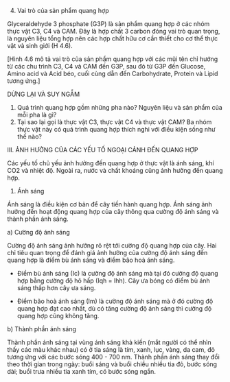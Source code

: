 4. Vai trò của sản phẩm quang hợp

Glyceraldehyde 3 phosphate (G3P) là sản phẩm quang hợp ở các nhóm thực vật C3, C4 và CAM. Đây là hợp chất 3 carbon đóng vai trò quan trọng, là nguyên liệu tổng hợp nên các hợp chất hữu cơ cần thiết cho cơ thể thực vật và sinh giới (H 4.6).

[Hình 4.6 mô tả vai trò của sản phẩm quang hợp với các mũi tên chỉ hướng từ các chu trình C3, C4 và CAM đến G3P, sau đó từ G3P đến Glucose, Amino acid và Acid béo, cuối cùng dẫn đến Carbohydrate, Protein và Lipid tương ứng.]

DỪNG LẠI VÀ SUY NGẪM

1. Quá trình quang hợp gồm những pha nào? Nguyên liệu và sản phẩm của mỗi pha là gì?
2. Tại sao lại gọi là thực vật C3, thực vật C4 và thực vật CAM? Ba nhóm thực vật này có quá trình quang hợp thích nghi với điều kiện sống như thế nào?

III. ẢNH HƯỞNG CỦA CÁC YẾU TỐ NGOẠI CẢNH ĐẾN QUANG HỢP

Các yếu tố chủ yếu ảnh hưởng đến quang hợp ở thực vật là ánh sáng, khí CO2 và nhiệt độ. Ngoài ra, nước và chất khoáng cũng ảnh hưởng đến quang hợp.

1. Ánh sáng

Ánh sáng là điều kiện cơ bản để cây tiến hành quang hợp. Ánh sáng ảnh hưởng đến hoạt động quang hợp của cây thông qua cường độ ánh sáng và thành phần ánh sáng.

a) Cường độ ánh sáng

Cường độ ánh sáng ảnh hưởng rõ rệt tới cường độ quang hợp của cây. Hai chỉ tiêu quan trọng để đánh giá ảnh hưởng của cường độ ánh sáng đến quang hợp là điểm bù ánh sáng và điểm bão hoà ánh sáng.

- Điểm bù ánh sáng (Ic) là cường độ ánh sáng mà tại đó cường độ quang hợp bằng cường độ hô hấp (Iqh = Ihh). Cây ưa bóng có điểm bù ánh sáng thấp hơn cây ưa sáng.

- Điểm bão hoà ánh sáng (Im) là cường độ ánh sáng mà ở đó cường độ quang hợp đạt cao nhất, dù có tăng cường độ ánh sáng thì cường độ quang hợp cũng không tăng.

b) Thành phần ánh sáng

Thành phần ánh sáng tại vùng ánh sáng khả kiến (mắt người có thể nhìn thấy các màu khác nhau) có ở tia sáng là tím, xanh, lục, vàng, da cam, đỏ tương ứng với các bước sóng 400 - 700 nm. Thành phần ánh sáng thay đổi theo thời gian trong ngày: buổi sáng và buổi chiều nhiều tia đỏ, bước sóng dài; buổi trưa nhiều tia xanh tím, có bước sóng ngắn.